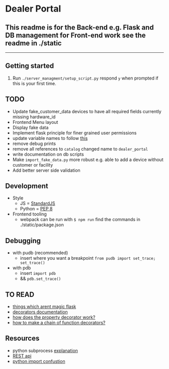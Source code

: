 # Dealer Portal

## This readme is for the Back-end e.g. Flask and DB management for Front-end work see the readme in ./static

---

## Getting started

1. Run `./server_managment/setup_script.py` respond `y` when prompted if this is your first time.

## TODO

* Update fake_customer_data devices to have all required fields currently missing hardware_id
* Frontend Menu layout
* Display fake data
* Implement flask principle for finer grained user permissions
* update variable names to follow [this](http://flask.pocoo.org/docs/0.12/styleguide/#naming-conventions)
* remove debug prints
* remove all references to `catalog` changed name to `dealer_portal`
* write documentation on db scripts
* Make `import_fake_data.py` more robust e.g. able to add a device without customer or facility
* Add better server side validation

## Development

* Style
  * JS = [StandardJS](https://standardjs.com/)
  * Python = [PEP 8](https://www.python.org/dev/peps/pep-0008/)
* Frontend tooling
  * webpack can be run with `$ npm run` find the commands in ./static/package.json

## Debugging

* with pudb (recommended)
  * insert where you want a breakpoint `from pudb import set_trace; set_trace()`
* with pdb
  * insert `import pdb`
  * && `pdb.set_trace()`

## TO READ

* [things which arent magic flask](https://ains.co/blog/things-which-arent-magic-flask-part-1.html)
* [decorators documentation](https://docs.python.org/3/reference/compound_stmts.html#function-definitions)
* [how does the property decorator work?](https://stackoverflow.com/questions/17330160/how-does-the-property-decorator-work)
* [how to make a chain of function decorators?](https://stackoverflow.com/a/1594484/6879253)

## Resources

* python subprocess [explanation](http://www.codecalamity.com/run-subprocess-run/)
* [REST api](http://www.restapitutorial.com)
* [python import confustion](http://effbot.org/zone/import-confusion.htm)
